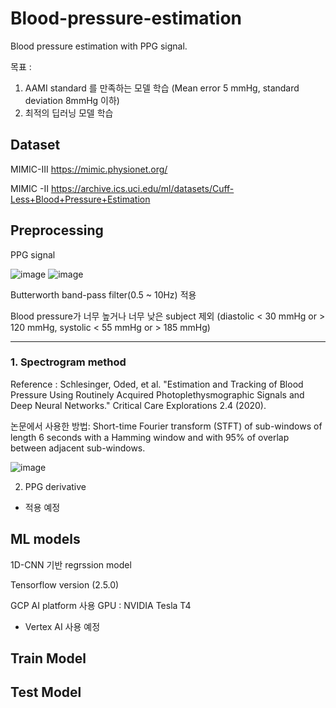 # Blood-pressure-estimation
Blood pressure estimation with PPG signal. 

목표 : 
1. AAMI standard 를 만족하는 모델 학습 (Mean error 5 mmHg, standard deviation 8mmHg 이하)
2. 최적의 딥러닝 모델 학습 

## Dataset 

MIMIC-III 
https://mimic.physionet.org/

MIMIC -II
https://archive.ics.uci.edu/ml/datasets/Cuff-Less+Blood+Pressure+Estimation

## Preprocessing 

PPG signal

![image](https://user-images.githubusercontent.com/24654400/120130146-6aa63c80-c200-11eb-8b4b-2547eb26baec.png)
![image](https://user-images.githubusercontent.com/24654400/120130165-74c83b00-c200-11eb-93cb-27c742e5d434.png)

Butterworth band-pass filter(0.5 ~ 10Hz) 적용 

Blood pressure가 너무 높거나 너무 낮은 subject 제외 (diastolic < 30 mmHg or > 120 mmHg, systolic < 55 mmHg or > 185 mmHg)



---
### 1. Spectrogram method
Reference : Schlesinger, Oded, et al. "Estimation and Tracking of Blood Pressure Using Routinely Acquired Photoplethysmographic Signals and Deep Neural Networks." Critical Care Explorations 2.4 (2020).

논문에서 사용한 방법: 
Short-time Fourier transform (STFT) of sub-windows of length 6 seconds with a Hamming window and with 95% of overlap between adjacent sub-windows.


![image](https://user-images.githubusercontent.com/24654400/120131020-7135b380-c202-11eb-9bf9-d81066fc04a5.png)

2. PPG derivative
* 적용 예정 

## ML models

1D-CNN 기반 regrssion model 

Tensorflow version (2.5.0)

GCP AI platform 사용 
GPU : NVIDIA Tesla T4

* Vertex AI 사용 예정 

## Train Model



## Test Model


